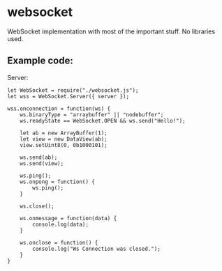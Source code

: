 # websocket
WebSocket implementation with most of the important stuff. No libraries used.

## Example code:
Server:

	let WebSocket = require("./websocket.js");
	let wss = WebSocket.Server({ server });

	wss.onconnection = function(ws) {
		ws.binaryType = "arraybuffer" || "nodebuffer";
		ws.readyState == WebSocket.OPEN && ws.send("Hello!");

		let ab = new ArrayBuffer(1);
		let view = new DataView(ab);
		view.setUint8(0, 0b1000101);
		
		ws.send(ab);
		ws.send(view);

		ws.ping();
		ws.onpong = function() {
			ws.ping();
		}

		ws.close();

		ws.onmessage = function(data) {
			console.log(data);
		}

		ws.onclose = function() {
			console.log("Ws Connection was closed.");
		}
	}
